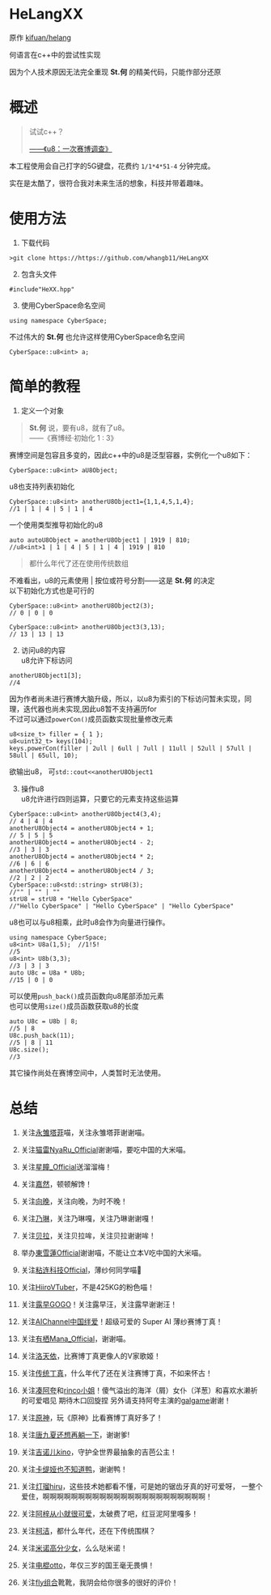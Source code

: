 # HeLangXX
原作 [kifuan/helang](https://github.com/kifuan/helang)  

何语言在c++中的尝试性实现  

因为个人技术原因无法完全重现 __St.何__ 的精美代码，只能作部分还原  

# 概述
> 试试c++？  
> 
> [——《u8：一次赛博调查》](https://cultist.huijiwiki.com/wiki/%E6%96%87%E7%AB%A0)  


本工程使用会自己打字的5G键盘，花费约 `1/1*4*51-4` 分钟完成。  

实在是太酷了，很符合我对未来生活的想象，科技并带着趣味。  

# 使用方法
1. 下载代码  
```
>git clone https://https://github.com/whangb11/HeLangXX
```

2. 包含头文件  
```
#include"HeXX.hpp"
```

3. 使用CyberSpace命名空间  
```
using namespace CyberSpace;
```  
不过伟大的 __St.何__ 也允许这样使用CyberSpace命名空间  
```
CyberSpace::u8<int> a;
```
# 简单的教程
1. 定义一个对象  
> __St.何__ 说，要有u8，就有了u8。  
> ——《赛博经·初始化 1 : 3》  

赛博空间是包容且多变的，因此c++中的u8是泛型容器，实例化一个u8如下：  

```
CyberSpace::u8<int> aU8Object;
```  

u8也支持列表初始化  

```
CyberSpace::u8<int> anotherU8Object1={1,1,4,5,1,4};
//1 | 1 | 4 | 5 | 1 | 4
```
一个使用类型推导初始化的u8
```
auto autoU8Object = anotherU8Object1 | 1919 | 810;
//u8<int>1 | 1 | 4 | 5 | 1 | 4 | 1919 | 810
```  
>都什么年代了还在使用传统数组

不难看出，u8的元素使用 | 按位或符号分割——这是 __St.何__ 的决定  
以下初始化方式也是可行的  

```
CyberSpace::u8<int> anotherU8Object2(3);
// 0 | 0 | 0 

CyberSpace::u8<int> anotherU8Object3(3,13);
// 13 | 13 | 13
```  

2. 访问u8的内容  
u8允许下标访问  
```
anotherU8Object1[3];
//4
```  
因为作者尚未进行赛博大脑升级，所以，以u8为索引的下标访问暂未实现，同理，迭代器也尚未实现,因此u8暂不支持遍历for  
不过可以通过`powerCon()`成员函数实现批量修改元素
```
u8<size_t> filler = { 1 };
u8<uint32_t> keys(104);
keys.powerCon(filler | 2ull | 6ull | 7ull | 11ull | 52ull | 57ull | 58ull | 65ull, 10);
```
欲输出u8， 可`std::cout<<anotherU8Object1`  

3. 操作u8  
u8允许进行四则运算，只要它的元素支持这些运算
```
CyberSpace::u8<int> anotherU8Object4(3,4);
// 4 | 4 | 4 
anotherU8Object4 = anotherU8Object4 + 1;
// 5 | 5 | 5
anotherU8Object4 = anotherU8Object4 - 2;
//3 | 3 | 3
anotherU8Object4 = anotherU8Object4 * 2;
//6 | 6 | 6
anotherU8Object4 = anotherU8Object4 / 3;
//2 | 2 | 2
CyberSpace::u8<std::string> strU8(3);
//"" | "" | "" 
strU8 = strU8 + "Hello CyberSpace"
//"Hello CyberSpace" | "Hello CyberSpace" | "Hello CyberSpace"
```
u8也可以与u8相乘，此时u8会作为向量进行操作。
```
using namespace CyberSpace;
u8<int> U8a(1,5);  //1!5!
//5
u8<int> U8b(3,3);
//3 | 3 | 3
auto U8c = U8a * U8b;
//15 | 0 | 0
```
可以使用`push_back()`成员函数向u8尾部添加元素  
也可以使用`size()`成员函数获取u8的长度  
```
auto U8c = U8b | 8;
//5 | 8
U8c.push_back(11);
//5 | 8 | 11
U8c.size();
//3
```
其它操作尚处在赛博空间中，人类暂时无法使用。
# 总结

1. 关注[永雏塔菲](https://space.bilibili.com/1265680561)喵，关注永雏塔菲谢谢喵。

2. 关注[猫雷NyaRu_Official](https://space.bilibili.com/697091119)谢谢喵，要吃中国的大米喵。

3. 关注[星瞳_Official](https://space.bilibili.com/401315430)送溜溜梅！

4. 关注[嘉然](https://space.bilibili.com/672328094)，顿顿解馋！ 

5. 关注[向晚](https://space.bilibili.com/672346917)，关注向晚，为时不晚！ 

6. 关注[乃琳](https://space.bilibili.com/672342685)，关注乃琳嘎，关注乃琳谢谢嘎！

7. 关注[贝拉](https://space.bilibili.com/672353429)，关注贝拉哞，关注贝拉谢谢哞！

8. 举办[東雪蓮Official](https://space.bilibili.com/1437582453/)谢谢喵，不能让立本V吃中国的大米喵。

9. 关注[粘连科技Official](https://space.bilibili.com/248582596)，薄纱何同学喵🥰

10. 关注[HiiroVTuber](https://space.bilibili.com/508963009)，不是425KG的粉色喵！

11. 关注[露早GOGO](https://space.bilibili.com/1669777785/)！关注露早汪，关注露早谢谢汪！

12. 关注[AIChannel中国绊爱](https://space.bilibili.com/484322035)！超级可爱的 Super AI 薄纱赛博丁真！

13. 关注[有栖Mana_Official](https://space.bilibili.com/3149619)，谢谢喵。

14. 关注[洛天依](https://space.bilibili.com/36081646)，比赛博丁真更像人的V家歌姬！

15. 关注[传统丁真](https://space.bilibili.com/1463028352)，什么年代了还在关注赛博丁真，不如来怀古！

16. 关注[凑阿夸](https://space.bilibili.com/375504219)和[rinco小姐](https://www.nicovideo.jp/user/45194653
)！傻气溢出的海洋（屑）女仆（洋葱）和喜欢水濑祈的可爱唱见 期待木口回旋捏 另外请支持阿夸主演的[galgame](https://shop.hololivepro.com/products/aquarium_hololive_official_edition)谢谢！

17. 关注[原神](https://space.bilibili.com/401742377)，玩《原神》比看赛博丁真好多了！

18. 关注[唐九夏还想再躺一下](https://space.bilibili.com/1219196749)，谢谢爹!

19. 关注[吉诺儿kino](https://space.bilibili.com/1383815813)，守护全世界最抽象的吉芭公主！

20. 关注[卡缇娅也不知道鸭](https://space.bilibili.com/1011797664)，谢谢鸭！

21. 关注[灯瑠hiru](https://space.bilibili.com/1848290057)，这些技术她都看不懂，可是她的锯齿牙真的好可爱呀，
一整个爱住，啊啊啊啊啊啊啊啊啊啊啊啊啊啊啊啊啊啊啊啊啊啊啊！

22. 关注[阿梓从小就很可爱](https://space.bilibili.com/7706705)，太破费了吧，红豆泥阿里嘎多！

23. 关注[柯洁](https://space.bilibili.com/525952604)，都什么年代，还在下传统围棋？

24. 关注[米诺高分少女](https://space.bilibili.com/1778026586)，么么哒米诺！

25. 关注[电棍otto](https://space.bilibili.com/628845081)，年仅三岁的国王毫无畏惧！

26. 关注[fly组合](https://space.bilibili.com/22720137)靴靴，我阴会给你很多的很好的评价！
